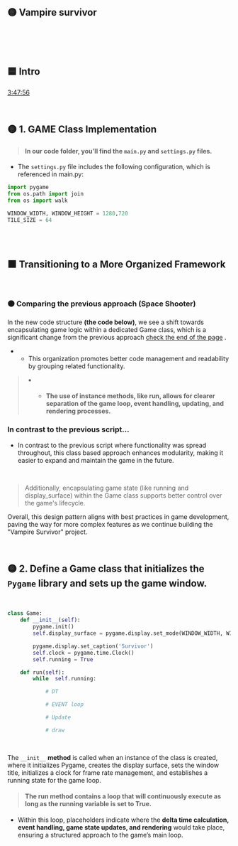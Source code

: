 ## 🟡 Vampire survivor

 <br>
<br>
<br>

## 🟦 Intro





[3:47:56](https://youtu.be/8OMghdHP-zs?si=Q9UgY9U1Et1Ck8mf&t=13676)

<br>

## 🟡  1. GAME Class Implementation

> #### In our code folder, you’ll find the `main.py` and `settings.py` files.

- The `settings.py` file includes the following configuration, which is referenced in main.py:

```python
import pygame
from os.path import join
from os import walk

WINDOW_WIDTH, WINDOW_HEIGHT = 1280,720
TILE_SIZE = 64
```

<br>
<br>


## 🟧 Transitioning to a More Organized Framework

<br>

### 🟤 Comparing the previous approach (Space Shooter)

In the new code structure **(the code below)**, we see a shift towards encapsulating game logic within a dedicated Game class, which is a significant change from the previous approach [check the end of the page](https://github.com/nadiamariduena/python-intro-2024-privat/blob/master/z_PYgame/spaceship_game/RE_game-CODE_17_Debut-game_create_Sounds.md) .

- - This organization promotes better code management and readability by grouping related functionality.

> - - #### The use of instance methods, like run, allows for clearer separation of the game loop, event handling, updating, and rendering processes.


### In contrast to the previous script...

- In contrast to the previous script where functionality was spread throughout, this class based approach enhances modularity, making it easier to expand and maintain the game in the future.

<br>

> Additionally, encapsulating game state (like running and display_surface) within the Game class supports better control over the game's lifecycle.

 Overall, this design pattern aligns with best practices in game development, paving the way for more complex features as we continue building the "Vampire Survivor" project.

<br>

## 🟡 2.  Define a Game class that initializes the `Pygame` library and sets up the game window.

<br>

```python
class Game:
    def __init__(self):
        pygame.init()
        self.display_surface = pygame.display.set_mode(WINDOW_WIDTH, WINDOW_HEIGHT)

        pygame.display.set_caption('Survivor')
        self.clock = pygame.time.Clock()
        self.running = True

    def run(self):
        while  self.running:

            # DT

            # EVENT loop

            # Update

            # draw
```

<br>

The `__init__` **method** is called when an instance of the class is created, where it initializes Pygame, creates the display surface, sets the window title, initializes a clock for frame rate management, and establishes a running state for the game loop.

> #### The run method contains a loop that will continuously execute as long as the running variable is set to True.

- Within this loop, placeholders indicate where the **delta time calculation, event handling, game state updates, and rendering** would take place, ensuring a structured approach to the game’s main loop.
